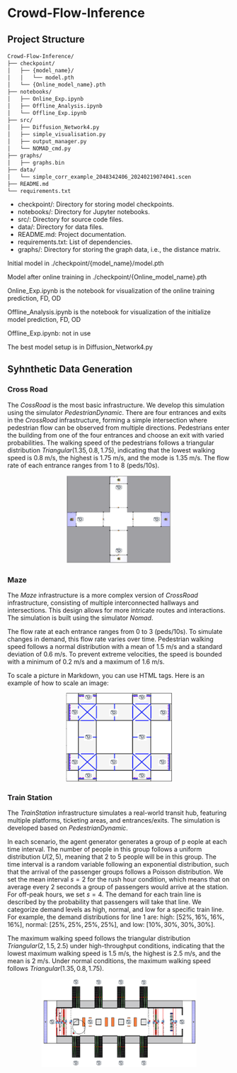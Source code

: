 # Crowd-Flow-Inference

## Project Structure
```
Crowd-Flow-Inference/
├── checkpoint/
│   ├── {model_name}/
│   │   └── model.pth
│   └── {Online_model_name}.pth
├── notebooks/
│   ├── Online_Exp.ipynb
│   ├── Offline_Analysis.ipynb
│   └── Offline_Exp.ipynb
├── src/
│   ├── Diffusion_Network4.py
│   ├── simple_visualisation.py
│   ├── output_manager.py
│   └── NOMAD_cmd.py
├── graphs/
│   ├── graphs.bin
├── data/
│   └── simple_corr_example_2048342406_20240219074041.scen
├── README.md
└── requirements.txt
```
- checkpoint/: Directory for storing model checkpoints.
- notebooks/: Directory for Jupyter notebooks.
- src/: Directory for source code files.
- data/: Directory for data files.
- README.md: Project documentation.
- requirements.txt: List of dependencies.
- graphs/: Directory for storing the graph data, i.e., the distance matrix.

Initial model in ./checkpoint/{model_name}/model.pth

Model after online training in ./checkpoint/{Online_model_name}.pth

Online_Exp.ipynb is the notebook for visualization of the online training prediction, FD, OD

Offline_Analysis.ipynb is the notebook for visualization of the initialize model prediction, FD, OD

Offline_Exp.ipynb: not in use

The best model setup is in Diffusion_Network4.py


## Syhnthetic Data Generation

### Cross Road

The $CossRoad$ is the most basic infrastructure. We develop this simulation using the simulator $PedestrianDynamic$. There are four entrances and exits in the $CrossRoad$ infrastructure, forming a simple intersection where pedestrian flow can be observed from multiple directions. Pedestrians enter the building from one of the four entrances and choose an exit with varied probabilities. The walking speed of the pedestrians follows a triangular distribution $Triangular(1.35, 0.8, 1.75)$, indicating that the lowest walking speed is 0.8 m/s, the highest is 1.75 m/s, and the mode is 1.35 m/s. The flow rate of 
each entrance ranges from 1 to 8 (peds/10s).

<div style="text-align: center;">
    <img src="asset/cross2.png" alt="Alt text" width="240" height="200">
</div>



### Maze
The $Maze$ infrastructure is a more complex version of $CrossRoad$ infrastructure, consisting of multiple interconnected hallways and intersections. This design allows for more intricate routes and interactions. The simulation is built using the simulator $Nomad$.

The flow rate at each entrance ranges from 0 to 3 (peds/10s). To simulate changes in demand, this flow rate varies over time. Pedestrian walking speed follows a normal distribution with a mean of 1.5 m/s and a standard deviation of 0.6 m/s. 
To prevent extreme velocities, the speed is
bounded with a minimum of 0.2 m/s and a maximum of 1.6 m/s.

To scale a picture in Markdown, you can use HTML tags. Here is an example of how to scale an image:

<div style="text-align: center;">
    <img src="asset/maze2.png" alt="Alt text" width="240" height="200">
</div>





### Train Station
The $Train Station$ infrastructure simulates a real-world transit hub, featuring multiple platforms, ticketing areas, and entrances/exits. The simulation is developed based on $PedestrianDynamic$.

In each scenario, the agent generator generates a group of p
eople at each time interval. The number of people in this group follows a uniform distribution $U(2,5)$, meaning that 2 to 5 people will be in this group. The time interval is a random variable following an exponential distribution, such that the arrival of the passenger groups follows a Poisson distribution. We set the mean interval $s=2$ for the rush hour condition, which means that on average every 2 seconds a group of passengers would arrive at the station. For off-peak hours, we set $s=4$. The demand for each train line is described by the probability that passengers will take that line. We categorize demand levels as high, normal, and low for a specific train line. For example, the demand distributions for line 1 are: high: $[52\%, 16\%, 16\%, 16\%]$, normal: $[25\%, 25\%, 25\%, 25\%]$, and low: $[10\%, 30\%, 30\%, 30\%]$.

The maximum walking speed follows the triangular distribution $Triangular(2, 1.5, 2.5)$ under high-throughput conditions, indicating that the lowest maximum walking speed is 1.5 m/s, the highest is 2.5 m/s, and the mean is 2 m/s. Under normal conditions, the maximum walking speed follows $Triangular(1.35, 0.8, 1.75)$.

<div style="text-align: center;">
    <img src="asset/train3.png" alt="Alt text" width="350" height="200">
</div>
